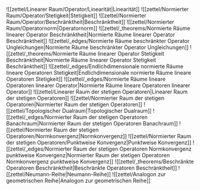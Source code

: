 ![[zettel/Linearer Raum/Operator/Linearität|Linearität]]
![[zettel/Normierter Raum/Operator/Stetigkeit|Stetigkeit]]
![[zettel/Normierter Raum/Operator/Beschränktheit|Beschränktheit]]
![[zettel/Normierter Raum/Operatornorm|Operatornorm]]
![[zettel/_theorems/Normierte Räume linearer Operator Beschränktheit|Normierte Räume linearer Operator Beschränktheit]]
![[zettel/_edges/Normierte Räume beschränkter Operator Ungleichungen|Normierte Räume beschränkter Operator Ungleichungen]]
![[zettel/_theorems/Normierte Räume linearer Operator Stetigkeit Beschränktheit|Normierte Räume linearer Operator Stetigkeit Beschränktheit]]
![[zettel/_edges/Endlichdimensionale normierte Räume lineare Operatoren Stetigkeit|Endlichdimensionale normierte Räume lineare Operatoren Stetigkeit]]
![[zettel/_edges/Normierte Räume lineare Operatoren linearer Operator|Normierte Räume lineare Operatoren linearer Operator]]
![[zettel/Linearer Raum der stetigen Operatoren|Linearer Raum der stetigen Operatoren]]
![[zettel/Normierter Raum der stetigen Operatoren|Normierter Raum der stetigen Operatoren]]
![[zettel/Topologischer Dualraum|Topologischer Dualraum]]
![[zettel/_edges/Normierter Raum der stetigen Operatoren Banachraum|Normierter Raum der stetigen Operatoren Banachraum]]
![[zettel/Normierter Raum der stetigen Operatoren/Normkonvergenz|Normkonvergenz]]
![[zettel/Normierter Raum der stetigen Operatoren/Punktweise Konvergenz|Punktweise Konvergenz]]
![[zettel/_edges/Normierter Raum der stetigen Operatoren Normkonvergenz punktweise Konvergenz|Normierter Raum der stetigen Operatoren Normkonvergenz punktweise Konvergenz]]
![[zettel/_theorems/Beschränkte Operatoren Beschränktheit|Beschränkte Operatoren Beschränktheit]]
![[zettel/Neumann-Reihe|Neumann-Reihe]]
![[zettel/Analogon zur geometrischen Reihe|Analogon zur geometrischen Reihe]]